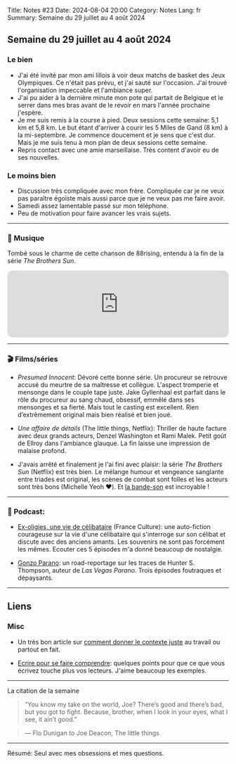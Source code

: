 Title: Notes #23
Date: 2024-08-04 20:00
Category: Notes
Lang: fr
Summary: Semaine du 29 juillet au 4 août 2024

## Semaine du 29 juillet au 4 août 2024

### Le bien

* J'ai été invité par mon ami lillois à voir deux matchs de basket des Jeux Olympiques. Ce n'était pas prévu, et j'ai sauté sur l'occasion. J'ai trouvé l'organisation impeccable et l'ambiance super.
* J'ai pu aider à la dernière minute mon pote qui partait de Belgique et le serrer dans mes bras avant de le revoir en mars l'année prochaine j'espère.
* Je me suis remis à la course à pied. Deux sessions cette semaine: 5,1 km et 5,8 km. Le but étant d'arriver à courir les 5 Miles de Gand (8 km) à la mi-septembre. Je commence doucement et je sens que c'est dur. Mais je me suis tenu à mon plan de deux sessions cette semaine.
* Repris contact avec une amie marseillaise. Très content d'avoir eu de ses nouvelles.

### Le moins bien

* Discussion très compliquée avec mon frère. Compliquée car je ne veux pas paraître égoïste mais aussi parce que je ne veux pas me faire avoir.
* Samedi assez lamentable passé sur mon téléphone.
* Peu de motivation pour faire avancer les vrais sujets.

---

### 🎵 Musique

Tombé sous le charme de cette chanson de 88rising, entendu à la fin de la série _The Brothers Sun_.

<iframe style="border-radius:12px" src="https://open.spotify.com/embed/track/6ftgN122uRNjvmROI1kbd5?utm_source=generator" width="100%" height="152" frameBorder="0" allowfullscreen="" allow="autoplay; clipboard-write; encrypted-media; fullscreen; picture-in-picture" loading="lazy"></iframe>

---

### 🎬 Films/séries

* _Presumed Innocent_: Dévoré cette bonne série. Un procureur se retrouve accusé du meurtre de sa maîtresse et collègue. L'aspect tromperie et mensonge dans le couple tape juste. Jake Gyllenhaal est parfait dans le rôle du procureur au sang chaud, obsessif, emmêlé dans ses mensonges et sa fierté. Mais tout le casting est excellent. Rien d’extrêmement original mais bien réalisé et bien joué.

* _Une affaire de détails_ (The little things, Netflix): Thriller de haute facture avec deux grands acteurs, Denzel Washington et Rami Malek. Petit goût de Ellroy dans l'ambiance glauque. La fin laisse une impression de malaise profond.

* J'avais arrêté et finalement je l'ai fini avec plaisir: la série _The Brothers Sun_ (Netflix) est très bien. Le mélange humour et vengeance sanglante entre triades est original, les scènes de combat sont folles et les acteurs sont très bons (Michelle Yeoh ❤️). Et [la bande-son](https://open.spotify.com/playlist/37i9dQZF1DX8Mq3bnXVvzd?si=6fa03c906b3640bd) est incroyable !

---

### 🎤 Podcast:


* [Ex-oligies, une vie de célibataire](https://www.radiofrance.fr/franceculture/podcasts/serie-ex-ologie-une-vie-de-celibataire) (France Culture): une auto-fiction courageuse sur la vie d'une célibataire qui s'interroge sur son célibat et discute avec des anciens amants. Les souvenirs ne sont pas forcément les mêmes. Ecouter ces 5 épisodes m'a donné beaucoup de nostalgie.

* [Gonzo Parano](https://www.arteradio.com/serie/gonzo_parano/2996): un road-reportage sur les traces de Hunter S. Thompson, auteur de _Las Vegas Parano_. Trois épisodes foutraques et dépaysants.

---

## Liens

### Misc

* Un très bon article sur [comment donner le contexte juste](https://newsletter.weskao.com/p/how-i-give-the-right-amount-of-context) au travail ou partout en fait.

* [Ecrire pour se faire comprendre](https://www.psychologytoday.com/gb/blog/how-writing-works/202407/mind-the-grammatical-gap): quelques points pour que ce que vous écrivez touche plus vos lecteurs. J'aime beaucoup les exemples.

---

La citation de la semaine

> “You know my take on the world, Joe? There’s good and there’s bad, but you got to fight. Because, brother, when I look in your eyes, what I see, it ain’t good.”

> — Flo Dunigan to Joe Deacon, The little things

---

Résumé: Seul avec mes obsessions et mes questions.

